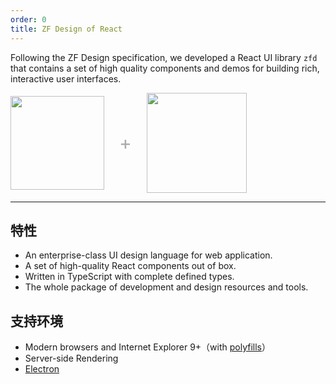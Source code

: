 ```yaml
---
order: 0
title: ZF Design of React
---
```


Following the ZF Design specification, we developed a React UI library `zfd` that contains a set of high quality components and demos for building rich, interactive user interfaces.

<div class="pic-plus">
  <img width="150" src="https://gw.alipayobjects.com/zos/rmsportal/KDpgvguMpGfqaHPjicRK.svg">
  <span>+</span>
  <img width="160" src="https://gw.alipayobjects.com/zos/rmsportal/tXlLQhLvkEelMstLyHiN.svg">
</div>

<style>
.pic-plus > * {
  display: inline-block !important;
  vertical-align: middle;
}
.pic-plus span {
  font-size: 30px;
  color: #aaa;
  margin: 0 20px;
}
</style>

---

## 特性

- An enterprise-class UI design language for web application.
- A set of high-quality React components out of box.
- Written in TypeScript with complete defined types.
- The whole package of development and design resources and tools.

## 支持环境

* Modern browsers and Internet Explorer 9+（with [polyfills](https://ant.design/docs/react/getting-started-cn#兼容性)）
* Server-side Rendering
* [Electron](http://electron.atom.io/)
